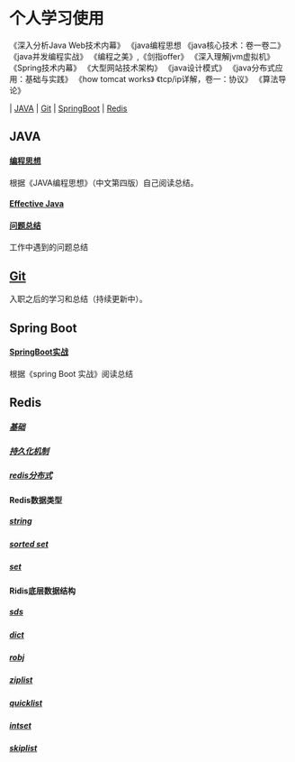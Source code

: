  
# 个人学习使用

《深入分析Java Web技术内幕》
《java编程思想
《java核心技术：卷一卷二》
《java并发编程实战》
《编程之美》,《剑指offer》
《深入理解jvm虚拟机》
《Spring技术内幕》
《大型网站技术架构》
《java设计模式》
《java分布式应用：基础与实践》
《how tomcat works》
《tcp/ip详解，卷一：协议》
《算法导论》

| [JAVA](#JAVA) | [Git](#Git) | [SpringBoot](#SpringBoot) | [Redis](#Redis)

## JAVA
#### [编程思想](Java/编程思想.md)  
   根据《JAVA编程思想》（中文第四版）自己阅读总结。
#### [Effective Java](Java/EffectiveJava.md)

#### [问题总结](Java/working.md)  
   工作中遇到的问题总结

## [Git](Git/Git.md)  
   入职之后的学习和总结（持续更新中）。

## Spring Boot 
#### [SpringBoot实战](SpringBoot/SpringBoot实战.md)  
   根据《spring Boot 实战》阅读总结
   
## Redis
##### [基础](Redis/基础知识.md)
##### [持久化机制](Redis/持久化机制.md)
##### [redis分布式](Redis/redis分布式.md)
#### Redis数据类型
##### [string](Redis/string数据类型.md)
##### [sorted set](Redis/sortedset数据类型.md)
##### [set](Redis/set数据类型.md)
#### Ridis底层数据结构
##### [sds](Redis/sds数据结构.md)
##### [dict](Redis/dict数据结构.md)
##### [robj](Redis/robj数据结构.md)
##### [ziplist](Redis/ziplist数据结构.md)
##### [quicklist](Redis/quicklist数据结构.md)
##### [intset](Redis/intset数据结构.md)
##### [skiplist](Redis/skiplist数据结构.md)

